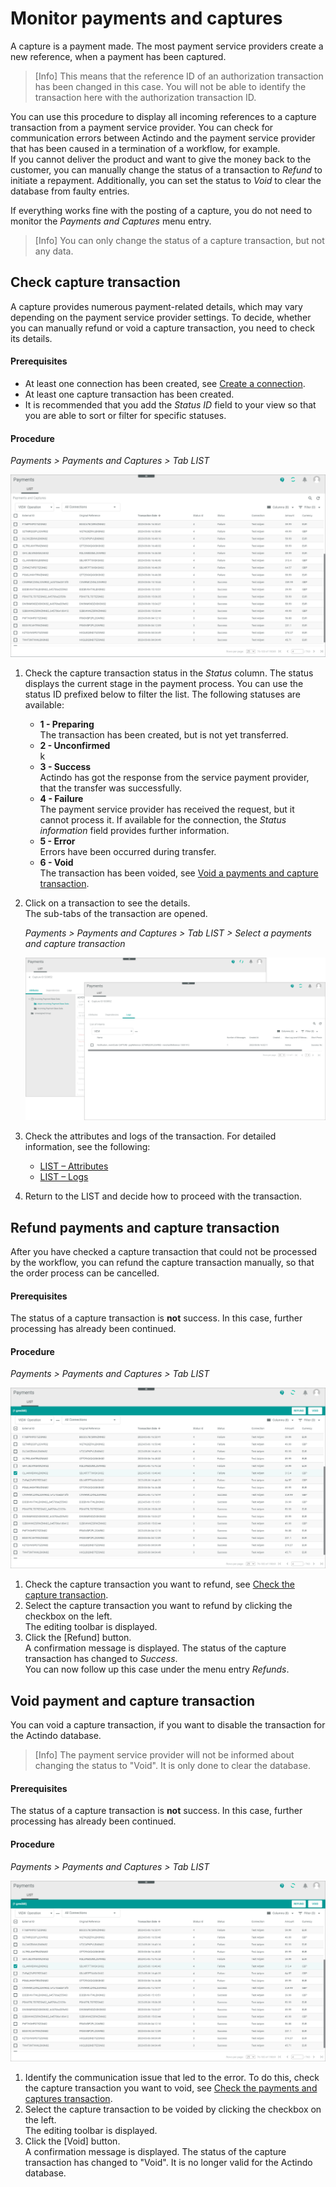 # Monitor payments and captures

A capture is a payment made. The most payment service providers create a new reference, when a payment has been captured.
> [Info] This means that the reference ID of an authorization transaction has been changed in this case. You will not be able to identify the transaction here with the authorization transaction ID.   

You can use this procedure to display all incoming references to a capture transaction from a payment service provider. You can check for communication errors between Actindo and the payment service provider that has been caused in a termination of a workflow, for example.   
If you cannot deliver the product and want to give the money back to the customer, you can manually change the status of a transaction to *Refund* to initiate a repayment. Additionally, you can set the status to *Void* to clear the database from faulty entries.      

If everything works fine with the posting of a capture, you do not need to monitor the *Payments and Captures* menu entry.   
> [Info] You can only change the status of a capture transaction, but not any data.


## Check capture transaction

A capture provides numerous payment-related details, which may vary depending on the payment service provider settings. To decide, whether you can manually refund or void a capture transaction, you need to check its details.

#### Prerequisites

- At least one connection has been created, see [Create a connection](../Integration/01_ManageConnections.md#create-a-connection).
- At least one capture transaction has been created.
- It is recommended that you add the *Status ID* field to your view so that you are able to sort or filter for specific statuses. 

#### Procedure

*Payments > Payments and Captures > Tab LIST*  

![Payment and capture transactions](../../Assets/Screenshots/Payments/PaymentsCaptures/LISTPaymentsCaptures.png "[Payment and capture transactions]")  


1. Check the capture transaction status in the *Status* column. The status displays the current stage in the payment process. You can use the status ID prefixed below to filter the list. The following statuses are available:   
    - **1 - Preparing**  
        The transaction has been created, but is not yet transferred.
    - **2 - Unconfirmed**   
    k 
    - **3 - Success**  
        Actindo has got the response from the service payment provider, that the transfer was successfully.
    - **4 - Failure**   
        The payment service provider has received the request, but it cannot process it. If available for the connection, the *Status information* field provides further information.
    - **5 - Error**   
       Errors have been occurred during transfer.
    - **6 - Void**   
       The transaction has been voided, see [Void a payments and capture transaction](#check-payment-and-capture-transaction).
    
2. Click on a transaction to see the details.   
    The sub-tabs of the transaction are opened.   

    *Payments > Payments and Captures > Tab LIST > Select a payments and capture transaction*   

    ![Payment and capture attributes and logs](../../Assets/Screenshots/Payments/PaymentsCaptures/CheckAttributes.png "[Payment and capture attributes and logs]")   

3. Check the attributes and logs of the transaction. For detailed information, see the following:
     - [LIST &ndash; Attributes](../UserInterface/03_ListPaymentsAndCaptures.md#payments-and-captures-–-attributes)
     - [LIST &ndash; Logs](../UserInterface/03_ListPaymentsAndCaptures.md#payments-and-captures-–-logs)
4. Return to the LIST and decide how to proceed with the transaction.



## Refund payments and capture transaction

After you have checked a capture transaction that could not be processed by the workflow, you can refund the capture transaction manually, so that the order process can be cancelled.

#### Prerequisites

The status of a capture transaction is **not** success. In this case, further processing has already been continued. <!---ist das richtig-->

#### Procedure

*Payments > Payments and Captures > Tab LIST*   

![LIST (Payments and captures)](../../Assets/Screenshots/Payments/PaymentsCaptures/ChangePaymentsCaptures.png "[LIST (Payments and captures]")   

1. Check the capture transaction you want to refund, see [Check the capture transaction](#check-capture-transactionn).
2. Select the capture transaction you want to refund by clicking the checkbox on the left.   
    The editing toolbar is displayed.
3. Click the [Refund] button. <!---was passsiert dann-->   
   A confirmation message is displayed. The status of the capture transaction has changed to *Success*.   
   You can now follow up this case under the menu entry *Refunds*. <!-----Stefan ist das richtig?---> 



## Void payment and capture transaction

You can void a capture transaction, if you want to disable the transaction for the Actindo database. 
> [Info] The payment service provider will not be informed about changing the status to "Void". It is only done to clear the database.

#### Prerequisites

The status of a capture transaction is **not** success. In this case, further processing has already been continued. <!---ist das richtig-->

#### Procedure
*Payments > Payments and Captures > Tab LIST*

![Void payment and capture transaction](../../Assets/Screenshots/Payments/PaymentsCaptures/ChangePaymentsCaptures.png "[Void payment and capture transaction]")   

 1. Identify the communication issue that led to the error. To do this, check the capture transaction you want to void, see [Check the payments and captures transaction](#check-capture-transaction).
2. Select the capture transaction to be voided by clicking the checkbox on the left.   
    The editing toolbar is displayed.
3. Click the [Void] button.    
   A confirmation message is displayed. The status of the capture transaction has changed to "Void". It is no longer valid for the Actindo database.